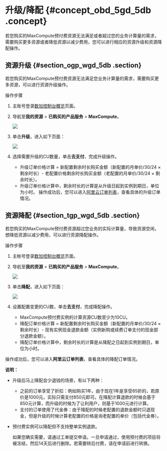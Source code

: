 # 升级/降配 {#concept_obd_5gd_5db .concept}

若您购买的MaxCompute预付费资源无法满足或者超过您的业务计算量的需求，需要购买更多资源或者降低资源以减少费用，您可以进行相应的资源升级和资源降配操作。

## 资源升级 {#section_ogp_wgd_5db .section}

若您购买的MaxCompute预付费资源无法满足您业务计算量的需求，需要购买更多资源，可以进行资源升级操作。

操作步骤

1.  主账号登录[数加控制台概览](https://account.alibabacloud.com/login/login.htm)页面。
2.  导航至**我的资源** \> **已购买的产品服务** \> **MaxCompute**。

    ![](http://static-aliyun-doc.oss-cn-hangzhou.aliyuncs.com/assets/img/11940/15412566611141_zh-CN.png)

3.  单击**升级**，进入如下页面：

    ![](http://static-aliyun-doc.oss-cn-hangzhou.aliyuncs.com/assets/img/11940/15412566611142_zh-CN.png)

4.  选择需要升级的CU数量，单击**去支付**，完成升级操作。

    -   升级订单价格计算 = 新配置剩余时长购买金额（新配置的月单价/30/24 × 剩余时长）- 老配置价格剩余时长购买金额（老配置的月单价/30/24 × 剩余时长）。
    -   升级订单价格计算中，剩余时长的计算是从升级日起到实例到期日，单位为小时。
    操作成功后，您可以进入[阿里云订单列表](https://expense.console.aliyun.com/#/order/list/)，查看具体的升级订单情况。


## 资源降配 {#section_tgp_wgd_5db .section}

若您购买的MaxCompute预付费资源超过您业务的实际计算量，导致资源空闲，想降低资源以减少费用，可以进行资源降配操作。

操作步骤

1.  主帐号登录[数加控制台概览](https://account.alibabacloud.com/login/login.html)页面。
2.  导航至**我的资源** \> **已购买的产品服务** \> **MaxCompute**。

    ![](http://static-aliyun-doc.oss-cn-hangzhou.aliyuncs.com/assets/img/11940/15412566611143_zh-CN.png)

3.  单击**降配**，进入如下页面：

    ![](http://static-aliyun-doc.oss-cn-hangzhou.aliyuncs.com/assets/img/11940/15412566611144_zh-CN.png)

4.  设置配置变更的CU数，单击**去支付**，完成降配操作。
    -   MaxCompute预付费实例的计算资源CU数至少为10CU。
    -   降配订单价格计算 = 新配置剩余时长购买金额（新配置的月单价/30/24 × 剩余时长）- 现有实例现金退款金额（实例新购或续费订单支付的现金部分退款金额）。
    -   降配订单价格计算中，剩余时长的计算是从降配之日起到实例到期日，单位为小时。

操作成功后，您可以进入**阿里云订单列表**，查看具体的降配订单情况。

**说明：** 

-   升级后马上降配会少退钱的场景，有以下两种：
    -   之前的订单享受了折扣：例如购买1年，由于现在1年是享受85折的，若原价是1000元，实际只需支付850元即可。在降配计算退款的时候会基于850元计算，而升级的时候为了让利用户，则基于1000元进行计算。
    -   支付的订单使用了代金券：由于降配的时候老配置的退款金额时只退现金，但是升级的时候计算老配置的价格是询老配置的单价（包括代金券）。
-   预付费实例可以降配但不支持整单实例退款。

    如果您确实需要，请通过工单提交申请。一旦申请通过，使用预付费的项目将被冻结，然后14天后进行删除。若需要转后付费，请在申请前进行转换。


